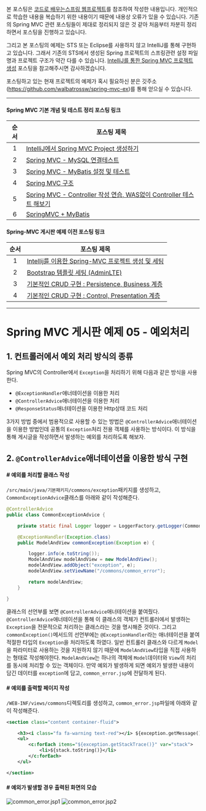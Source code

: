 
본 포스팅은 [코드로 배우는스프링 웹프로젝트](http://www.yes24.com/24/goods/19720776?scode=032&OzSrank=1)를 참조하여 작성한 내용입니다. 개인적으로 학습한 내용을 복습하기 위한 내용이기 때문에 내용상 오류가 있을 수 있습니다. 기존의 Spring MVC 관련 포스팅들이 제대로 정리되지 않은 것 같아 처음부터 차분히 정리하면서 포스팅을 진행하고 있습니다.

그리고 본 포스팅의 예제는 STS 또는 Eclipse를 사용하지 않고 IntelliJ를 통해 구현하고 있습니다. 그래서 기존의 STS에서 생성된 Spring 프로젝트의 스프링관련 설정 파일명과 프로젝트 구조가 약간 다를 수 있습니다. [IntelliJ를 통한 Spring MVC 프로젝트 생성](http://doublesprogramming.tistory.com/171?category=667155) 포스팅을 참고해주시면 감사하겠습니다.

포스팅하고 있는 현재 프로젝트의 예제가 혹시 필요하신 분은 깃주소(https://github.com/walbatrossw/spring-mvc-ex)를 통해 얻으실 수 있습니다.

---

#### Spring MVC 기본 개념 및 테스트 정리 포스팅 링크
|순서|포스팅 제목|
|:---:|---|
|1|[IntelliJ에서 Spring MVC Project 생성하기](http://doublesprogramming.tistory.com/171)|
|2|[Spring MVC - MySQL 연결테스트](http://doublesprogramming.tistory.com/172)|
|3|[Spring MVC - MyBatis 설정 및 테스트](http://doublesprogramming.tistory.com/173)|
|4|[Spring MVC 구조](http://doublesprogramming.tistory.com/174)|
|5|[Spring MVC - Controller 작성 연습, WAS없이 Controller 테스트 해보기](http://doublesprogramming.tistory.com/175)|
|6|[SpringMVC + MyBatis](http://doublesprogramming.tistory.com/176)|

#### Spring-MVC 게시판 예제  이전 포스팅 링크
|순서|포스팅 제목|
|:---:|---|
|1|[Intellij를 이용한 Spring-MVC 프로젝트 생성 및 세팅](http://doublesprogramming.tistory.com/177)|
|2|[Bootstrap 템플릿 세팅 (AdminLTE)](http://doublesprogramming.tistory.com/178)|
|3|[기본적인 CRUD 구현 : Persistence, Business 계층](http://doublesprogramming.tistory.com/195)|
|4|[기본적인 CRUD 구현 : Control, Presentation 계층](http://doublesprogramming.tistory.com/196)|
---

# Spring MVC 게시판 예제 05 - 예외처리

## 1. 컨트롤러에서 예외 처리 방식의 종류

Spring MVC의 Controller에서 `Exception`을 처리하기 위해 다음과 같은 방식을 사용한다.

- `@ExceptionHandler`애너테이션을 이용한 처리
- `@ControllerAdvice`애너테이션을 이용한 처리
- `@ResponseStatus`애너테이션을 이용한 Http상태 코드 처리

3가지 방법 중에서 범용적으로 사용할 수 있는 방법은 `@ControllerAdvice`애너테이션을 이용한 방법인데 공통의 `Exception`처리 전용 객체를 사용하는 방식이다. 이 방식을 통해 게시글을 작성하면서 발생하는 예외를 처리하도록 해보자.

## 2. `@ControllerAdvice`애너테이션을 이용한 방식 구현

#### # 예외를 처리할 클래스 작성
`/src/main/java/기본패키지/commons/exception`패키지를 생성하고, `CommonExceptionAdvice`클래스를 아래와 같이 작성해준다.
```java
@ControllerAdvice
public class CommonExceptionAdvice {

    private static final Logger logger = LoggerFactory.getLogger(CommonExceptionAdvice.class);

    @ExceptionHandler(Exception.class)
    public ModelAndView commonException(Exception e) {

        logger.info(e.toString());
        ModelAndView modelAndView = new ModelAndView();
        modelAndView.addObject("exception", e);
        modelAndView.setViewName("/commons/common_error");

        return modelAndView;
    }

}
```
클래스의 선언부를 보면 `@ControllerAdvice`애너테이션을 붙여줬다. `@ControllerAdvice`애너테이션을 통해 이 클래스의 객체가 컨트롤러에서 발생하는 `Exception`을 전문적으로 처리하는 클래스라는 것을 명시해준 것이다. 그리고 `commonException()`메서드의 선언부에는 `@ExceptionHandler`라는 애너테이션을 붙여 적절한 타입의 `Exception`을 처리하도록 하였다.
일반 컨트롤러 클래스와 다르게 `Model`을 파라미터로 사용하는 것을 지원하지 않기 때문에 `ModelAndView`타입을 직접 사용하는 형태로 작성해야한다. `ModelAndView`는 하나의 객체에 `Model`데이터와 `View`의 처리를 동시에 처리할 수 있는 객체이다. 만약 예외가 발생하게 되면 예외가 발생한 내용이 담긴 데이터를 `exception`에 담고, `common_error.jsp`에 전달하게 된다.

#### # 예외를 출력할 페이지 작성
`/WEB-INF/views/commons`디렉토리를 생성하고, `common_error.jsp`파일에 아래와 같이 작성해준다.
```xml
<section class="content container-fluid">

    <h3><i class="fa fa-warning text-red"></i> ${exception.getMessage()}</h3>
    <ul>
        <c:forEach items="${exception.getStackTrace()}" var="stack">
            <li>${stack.toString()}</li>
        </c:forEach>
    </ul>

</section>
```

#### # 예외가 발생할 경우 출력된 화면의 모습
![common_error.jsp1]()
![common_error.jsp2]()
